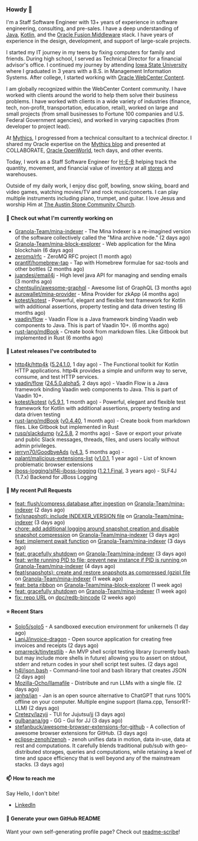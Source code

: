 ### Howdy 👋

I'm a Staff Software Engineer with 13+ years of experience in software engineering, consulting, and pre-sales. I have a deep understanding of [Java](https://www.oracle.com/java/), [Kotlin](https://kotlinlang.org/), and the [Oracle Fusion Middleware](https://www.oracle.com/middleware/) stack. I have years of experience in the design, development, and support of large-scale projects.

I started my IT journey in my teens by fixing computers for family and friends. During high school, I served as Technical Director for a financial advisor's office. I continued my journey by attending [Iowa State University](https://www.iastate.edu/) where I graduated in 3 years with a B.S. in Management Information Systems. After college, I started working with [Oracle WebCenter Content](https://docs.oracle.com/en/middleware/webcenter/content/12.2.1.4/).

I am globally recognized within the WebCenter Content community. I have worked with clients around the world to help them solve their business problems. I have worked with clients in a wide variety of industries (finance, tech, non-profit, transportation, education, retail), worked on large and small projects (from small businesses to Fortune 100 companies and U.S. Federal Government agencies), and worked in varying capacities (from developer to project lead).

At [Mythics](https://www.mythics.com/), I progressed from a technical consultant to a technical director. I shared my Oracle expertise on the [Mythics blog](https://mythics.com/blog/) and presented at COLLABORATE, [Oracle OpenWorld](https://www.oracle.com/cloudworld/), tech days, and other events.

Today, I work as a Staff Software Engineer for [H-E-B](https://digital.heb.com/) helping track the quantity, movement, and financial value of inventory at all [stores](https://heb.com/store-locations) and warehouses.

Outside of my daily work, I enjoy disc golf, bowling, snow skiing, board and video games, watching movies/TV and rock music/concerts. I can play multiple instruments including piano, trumpet, and guitar. I love Jesus and worship Him at [The Austin Stone Community Church](https://austinstone.org/).

#### 👷 Check out what I'm currently working on

- [Granola-Team/mina-indexer](https://github.com/Granola-Team/mina-indexer) - The Mina Indexer is a re-imagined version of the software collectively called the &#34;Mina archive node.&#34; (2 days ago)
- [Granola-Team/mina-block-explorer](https://github.com/Granola-Team/mina-block-explorer) - Web application for the Mina blockchain (6 days ago)
- [zeromq/rfc](https://github.com/zeromq/rfc) - ZeroMQ RFC project (1 month ago)
- [prantlf/homebrew-tap](https://github.com/prantlf/homebrew-tap) - Tap with Homebrew formulae for saz-tools and other bottles (2 months ago)
- [juandesi/email4j](https://github.com/juandesi/email4j) - High level java API for managing and sending emails (3 months ago)
- [chentsulin/awesome-graphql](https://github.com/chentsulin/awesome-graphql) - Awesome list of GraphQL (3 months ago)
- [aurowallet/mina-provider](https://github.com/aurowallet/mina-provider) - Mina Provider for zkApp (4 months ago)
- [kotest/kotest](https://github.com/kotest/kotest) - Powerful, elegant and flexible test framework for Kotlin with additional assertions, property testing and data driven testing (6 months ago)
- [vaadin/flow](https://github.com/vaadin/flow) - Vaadin Flow is a Java framework binding Vaadin web components to Java. This is part of Vaadin 10&#43;. (6 months ago)
- [rust-lang/mdBook](https://github.com/rust-lang/mdBook) - Create book from markdown files. Like Gitbook but implemented in Rust (6 months ago)

#### 🔭 Latest releases I've contributed to

- [http4k/http4k](https://github.com/http4k/http4k) ([5.24.1.0](https://github.com/http4k/http4k/releases/tag/5.24.1.0), 1 day ago) - The Functional toolkit for Kotlin HTTP applications. http4k provides a simple and uniform way to serve, consume, and test HTTP services.
- [vaadin/flow](https://github.com/vaadin/flow) ([24.5.0.alpha5](https://github.com/vaadin/flow/releases/tag/24.5.0.alpha5), 2 days ago) - Vaadin Flow is a Java framework binding Vaadin web components to Java. This is part of Vaadin 10&#43;.
- [kotest/kotest](https://github.com/kotest/kotest) ([v5.9.1](https://github.com/kotest/kotest/releases/tag/v5.9.1), 1 month ago) - Powerful, elegant and flexible test framework for Kotlin with additional assertions, property testing and data driven testing
- [rust-lang/mdBook](https://github.com/rust-lang/mdBook) ([v0.4.40](https://github.com/rust-lang/mdBook/releases/tag/v0.4.40), 1 month ago) - Create book from markdown files. Like Gitbook but implemented in Rust
- [rusq/slackdump](https://github.com/rusq/slackdump) ([v2.5.8](https://github.com/rusq/slackdump/releases/tag/v2.5.8), 2 months ago) - Save or export your private and public Slack messages, threads, files, and users locally without admin privileges.
- [jerryn70/GoodbyeAds](https://github.com/jerryn70/GoodbyeAds) ([v4.3](https://github.com/jerryn70/GoodbyeAds/releases/tag/v4.3), 5 months ago) - 
- [palant/malicious-extensions-list](https://github.com/palant/malicious-extensions-list) ([v1.0.1](https://github.com/palant/malicious-extensions-list/releases/tag/v1.0.1), 1 year ago) - List of known problematic browser extensions
- [jboss-logging/slf4j-jboss-logging](https://github.com/jboss-logging/slf4j-jboss-logging) ([1.2.1.Final](https://github.com/jboss-logging/slf4j-jboss-logging/releases/tag/1.2.1.Final), 3 years ago) - SLF4J (1.7.x) Backend for JBoss Logging

#### 🔨 My recent Pull Requests

- [feat: flush/compress database after ingestion](https://github.com/Granola-Team/mina-indexer/pull/1245) on [Granola-Team/mina-indexer](https://github.com/Granola-Team/mina-indexer) (2 days ago)
- [fix(snapshot): include INDEXER_VERSION file](https://github.com/Granola-Team/mina-indexer/pull/1242) on [Granola-Team/mina-indexer](https://github.com/Granola-Team/mina-indexer) (3 days ago)
- [chore: add additional logging around snapshot creation and disable snapshot compression](https://github.com/Granola-Team/mina-indexer/pull/1240) on [Granola-Team/mina-indexer](https://github.com/Granola-Team/mina-indexer) (3 days ago)
- [feat: implement pwait function](https://github.com/Granola-Team/mina-indexer/pull/1239) on [Granola-Team/mina-indexer](https://github.com/Granola-Team/mina-indexer) (3 days ago)
- [feat: gracefully shutdown](https://github.com/Granola-Team/mina-indexer/pull/1237) on [Granola-Team/mina-indexer](https://github.com/Granola-Team/mina-indexer) (3 days ago)
- [feat: write running PID to file; prevent new instance if PID is running ](https://github.com/Granola-Team/mina-indexer/pull/1231) on [Granola-Team/mina-indexer](https://github.com/Granola-Team/mina-indexer) (4 days ago)
- [feat(snapshots): create and restore snapshots as compressed (gzip) file](https://github.com/Granola-Team/mina-indexer/pull/1220) on [Granola-Team/mina-indexer](https://github.com/Granola-Team/mina-indexer) (1 week ago)
- [feat: beta ribbon](https://github.com/Granola-Team/mina-block-explorer/pull/914) on [Granola-Team/mina-block-explorer](https://github.com/Granola-Team/mina-block-explorer) (1 week ago)
- [feat: gracefully shutdown](https://github.com/Granola-Team/mina-indexer/pull/1210) on [Granola-Team/mina-indexer](https://github.com/Granola-Team/mina-indexer) (1 week ago)
- [fix: repo URL](https://github.com/dpc/redb-bincode/pull/1) on [dpc/redb-bincode](https://github.com/dpc/redb-bincode) (2 weeks ago)

#### ⭐ Recent Stars

- [Solo5/solo5](https://github.com/Solo5/solo5) - A sandboxed execution environment for unikernels (1 day ago)
- [LaniJ/invoice-dragon](https://github.com/LaniJ/invoice-dragon) - Open source application for creating free invoices and receipts (2 days ago)
- [pmarreck/tinytestlib](https://github.com/pmarreck/tinytestlib) - An MVP shell script testing library (currently bash but may include more shells in future) allowing you to assert on stdout, stderr and return codes in your shell script test suites. (2 days ago)
- [h4l/json.bash](https://github.com/h4l/json.bash) - Command-line tool and bash library that creates JSON (2 days ago)
- [Mozilla-Ocho/llamafile](https://github.com/Mozilla-Ocho/llamafile) - Distribute and run LLMs with a single file. (2 days ago)
- [janhq/jan](https://github.com/janhq/jan) - Jan is an open source alternative to ChatGPT that runs 100% offline on your computer. Multiple engine support (llama.cpp, TensorRT-LLM) (2 days ago)
- [Cretezy/lazyjj](https://github.com/Cretezy/lazyjj) - TUI for Jujutsu/jj (3 days ago)
- [gulbanana/gg](https://github.com/gulbanana/gg) - GG - Gui for JJ (3 days ago)
- [stefanbuck/awesome-browser-extensions-for-github](https://github.com/stefanbuck/awesome-browser-extensions-for-github) - A collection of awesome browser extensions for GitHub. (3 days ago)
- [eclipse-zenoh/zenoh](https://github.com/eclipse-zenoh/zenoh) - zenoh unifies data in motion, data in-use, data at rest and computations. It carefully blends traditional pub/sub with geo-distributed storages, queries and computations, while retaining a level of time and space efficiency that is well beyond any of the mainstream stacks. (3 days ago)

#### 📫 How to reach me

Say Hello, I don't bite!

- [LinkedIn](https://www.linkedin.com/in/jonathanhult/)

#### 📖 Generate your own GitHub README

Want your own self-generating profile page? Check out [readme-scribe](https://github.com/muesli/readme-scribe)!
